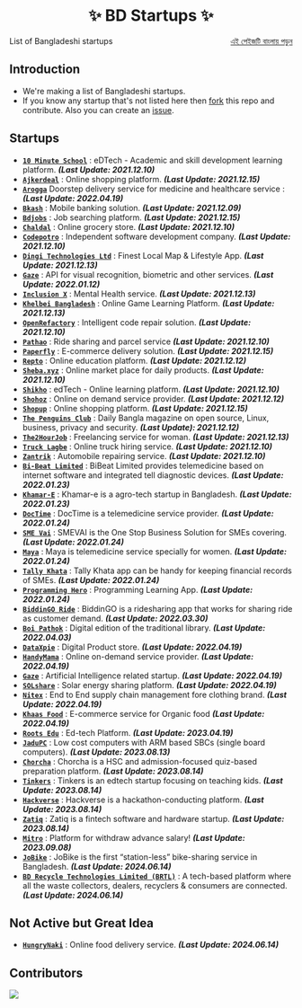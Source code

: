 <h1 align="center">
    ✨ BD Startups ✨
</h1>

<p style="text-align:left;">
    List of Bangladeshi startups
    <span style="float:right;">
      <a href = "https://the-penguins-club.github.io/bd-startups">এই পেইজটি বাংলায় পড়ুন</a>  
    </span>
</p>

## Introduction
- We're making a list of Bangladeshi startups.
- If you know any startup that's not listed here then [fork](https://github.com/The-Penguins-Club/bd-startups/fork) this repo and contribute. Also you can create an [issue](https://github.com/The-Penguins-Club/bd-startups/issues).

## Startups
- [**`10 Minute School`**](https://10minuteschool.com) : eDTech - Academic and skill development learning platform. ***(Last Update: 2021.12.10)***
- [**`Ajkerdeal`**](https://ajkerdeal.com) : Online shopping platform. ***(Last Update: 2021.12.15)***
- [**`Arogga`**](https://www.arogga.com/) Doorstep delivery service for medicine and healthcare service :  ***(Last Update: 2022.04.19)***
- [**`Bkash`**](https://www.bkash.com/) : Mobile banking solution.  ***(Last Update: 2021.12.09)***
- [**`Bdjobs`**](https://www.bdjobs.com/) : Job searching platform. ***(Last Update: 2021.12.15)***
- [**`Chaldal`**](https://chaldal.com) : Online grocery store. ***(Last Update: 2021.12.10)***
- [**`Codepotro`**](https://codepotro.com) : Independent software development company. ***(Last Update: 2021.12.10)***
- [**`Dingi Technologies Ltd`**](https://www.dingi.tech/) :  Finest Local Map & Lifestyle App. ***(Last Update: 2021.12.13)***
- [**`Gaze`**](https://developer.gaze.ai/) :  API for visual recognition, biometric and other services. ***(Last Update: 2022.01.12)***
- [**`Inclusion X`**](https://inclusionx.org/) : Mental Health service. ***(Last Update: 2021.12.13)***
- [**`Khelbei Bangladesh`**](https://kbangla.com/) : Online Game Learning Platform. ***(Last Update: 2021.12.13)***
- [**`OpenRefactory`**](https://www.openrefactory.com) : Intelligent code repair solution. ***(Last Update: 2021.12.10)***
- [**`Pathao`**](https://pathao.com/) : Ride sharing and parcel service ***(Last Update: 2021.12.10)***
- [**`Paperfly`**](http://www.paperfly.com.bd/) : E-commerce delivery solution.      ***(Last Update: 2021.12.15)***
- [**`Repto`**](https://repto.com.bd/) : Online education platform.                  ***(Last Update: 2021.12.12)***
- [**`Sheba.xyz`**](https://www.sheba.xyz) : Online market place for daily products. ***(Last Update: 2021.12.10)***
- [**`Shikho`**](https://shikho.tech) : edTech - Online learning platform.     ***(Last Update: 2021.12.10)***
- [**`Shohoz`**](https://www.shohoz.com/) : Online on demand service provider. ***(Last Update: 2021.12.12)***
- [**`Shopup`**](https://shopup.com.bd/) : Online shopping platform. ***(Last Update: 2021.12.15)***
- [**`The Penguins Club`**](https://thepenguins.club/) : Daily Bangla magazine on open source, Linux, business, privacy and security. ***(Last Update): 2021.12.12)***
- [**`The2HourJob`**](https://the2hourjob.com/) : Freelancing service for woman. ***(Last Update: 2021.12.13)***
- [**`Truck Lagbe`**](http://www.trucklagbe.com) : Online truck hiring service. ***(Last Update: 2021.12.10)***
- [**`Zantrik`**](https://www.zantrik.com) : Automobile repairing service. ***(Last Update: 2021.12.10)***
- [**`Bi-Beat Limited`**](https://bibeat.com/) : BiBeat Limited provides telemedicine based on internet software and integrated tell diagnostic devices. ***(Last Update: 2022.01.23)***
- [**`Khamar-E`**](https://khamar-e.com/) : Khamar-e is a agro-tech startup in Bangladesh. ***(Last Update: 2022.01.23)***
- [**`DocTime`**](https://doctime.com.bd/) : DocTime is a telemedicine service provider.   ***(Last Update: 2022.01.24)***
- [**`SME Vai`**](https://smevai.com/) : SMEVAI is the One Stop Business Solution for SMEs covering. ***(Last Update: 2022.01.24)***
- [**`Maya`**](https://m.mayaiswithyou.com/) : Maya is telemedicine service specially for women.     ***(Last Update: 2022.01.24)***
- [**`Tally Khata`**](https://www.tallykhata.com/) : Tally Khata app can be handy for keeping financial records of SMEs. ***(Last Update: 2022.01.24)***
- [**`Programming Hero`**](https://www.programming-hero.com/) : Programming Learning App. ***(Last Update: 2022.01.24)***
- [**`BiddinGO Ride`**](https://biddingo.app/) : BiddinGO is a ridesharing app that works for sharing ride as customer demand. ***(Last Update: 2022.03.30)***
- [**`Boi Pathok`**](https://boipathok.com/) : Digital edition of the traditional library. ***(Last Update: 2022.04.03)***
- [**`DataXpie`**](https://dataxpie.com) : Digital Product store. ***(Last Update: 2022.04.19)***
- [**`HandyMama`**](https://handymama.co) : Online on-demand service provider. ***(Last Update: 2022.04.19)***
- [**`Gaze`**](https://www.gaze.ai) : Artificial Intelligence  related startup. ***(Last Update: 2022.04.19)***
- [**`SOLshare`**](https://me-solshare.com) : Solar energy sharing platform.  ***(Last Update: 2022.04.19)***
- [**`Nitex`**](https://nitex.com) : End to End supply chain management fore clothing brand. ***(Last Update: 2022.04.19)***
- [**`Khaas Food`**](https://www.khaasfood.com) : E-commerce service for Organic food  ***(Last Update: 2022.04.19)***
- [**`Roots Edu`**](https://rootsedulive.com/) : Ed-tech Platform. ***(Last Update: 2023.04.19)***
- [**`JaduPC`**](https://jadupc.com/) : Low cost computers with ARM based SBCs (single board computers). ***(Last Update: 2023.08.13)***
- [**`Chorcha`**](https://chorcha.net/) : Chorcha is a HSC and admission-focused quiz-based preparation platform. ***(Last Update: 2023.08.14)***
- [**`Tinkers`**](https://tinkers.ltd/) : Tinkers is an edtech startup focusing on teaching kids. ***(Last Update: 2023.08.14)***
- [**`Hackverse`**](https://www.hackverse.dev/) : Hackverse is a hackathon-conducting platform. ***(Last Update: 2023.08.14)***
- [**`Zatiq`**](https://www.zatiq.com/) : Zatiq is a fintech software and hardware startup. ***(Last Update: 2023.08.14)***
- [**`Mitro`**](https://mitro.io/en) : Platform for withdraw advance salary! ***(Last Update: 2023.09.08)***
- [**`JoBike`**](https://www.jo.bike/) : JoBike is the first “station-less” bike-sharing service in Bangladesh. ***(Last Update: 2024.06.14)***
- [**`BD Recycle Technologies Limited (BRTL)`**](https://brtlcenter.com/) : A tech-based platform where all the waste collectors, dealers, recyclers & consumers are connected. ***(Last Update: 2024.06.14)***
<!---
[**`EN-NAME`**](WEBSITE-URL) : EN-DESCRIPTION। ***(Last Update: EN-YYYY.MM.DD)***
--->

## Not Active but Great Idea
- [**`HungryNaki`**](https://hungrynaki.com/) :  Online food delivery service. ***(Last Update: 2024.06.14)***

## Contributors
<a href="https://github.com/The-Penguins-Club/bd-startups/graphs/contributors">
  <img src="https://contrib.rocks/image?repo=The-Penguins-Club/bd-startups"/>
</a>
